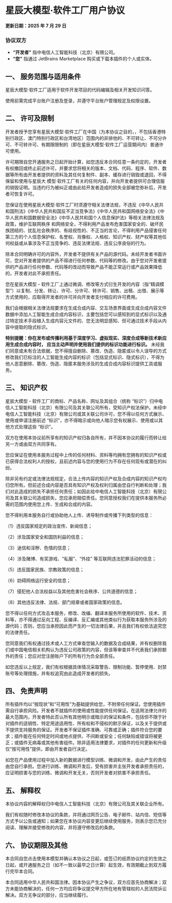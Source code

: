 # 星辰大模型·软件工厂用户协议

**更新日期：2025 年 7 月 29 日**  

### 协议双方  
*   **“开发者”** 指中电信人工智能科技（北京）有限公司。  
*   **“您”** 指通过 JetBrains Marketplace 购买或下载本插件的个人或实体。  


## 一、 服务范围与适用条件
星辰大模型·软件工厂适用于软件开发项目的代码编辑及相关开发知识问答。

使用前需完成平台账户注册及登录，并遵守平台账户管理规定及权限设置。


## 二、 许可及限制
开发者授予您享有星辰大模型·软件工厂在中国（为本协议之目的，，不包括香港特别行政区、澳门特别行政区和台湾地区）范围内的非排他的、不可转让、不可分许可、不可转许可、有期限限制的（即在星辰大模型·软件工厂运营期间内）普通许可使用。

许可期限自您开通服务之日起开始计算，如您违反本合同任意一条约定的，开发者有权撤回或终止前述许可，并要求您将相关的版本、文档、代码、程序、软件、数据等所有由开发者提供的资料及其任何复制件、副本、缓存进行销毁或退回，不得保留和使用与星辰大
模型·软件工厂有关的任何内容，并向开发者提供可合理信服的销毁证明。当违约行为被纠正或由此给开发者造成的损失全部被您弥补后，开发者可恢复许可。

您保证在使用星辰大模型·软件工厂时须遵守相关法律法规，不违反《中华人民共和国刑法》《中华人民共和国反不正当竞争法》《中华人民共和国网络安全法》《中华人民共和国数据安全法》《中华人民共和国个人信息保护法》等相关法律法规及政策，维护互联网秩序
和网络安全，不得利用产品发布危害国家安全的、破坏民族团结的、扰乱社会秩序的、有歧视性的、不正当的言论，不得利用产品侵害任何第三方的个人信息保护权、名誉权、肖像权、人格权、知识产权、财产权等其他任何权益或从事涉及不正当竞争的、违反法律法规、违反公序良俗的行为。

除本合同明确许可的内容外，开发者不提供有关产品的源代码。未经开发者书面许可，您对开发者提供的产品不得进行任何参数、代码等的修改。由于您对开发者提供的产品进行任何参数、代码等的改动而导致产品不能正常运行或产品效果降低的，开发者对此不承担责任。

您在星辰大模型・软件工厂上通过微调、修改等方式衍生开发的内容（指“精调模型”）以复制、分发、转让、许可、分许可、转许可、销售、出租、出借、展示等方式使用的，应取得开发者的许可并向开发者支付相应的许可费用。

我们会根据相关法律法规要求在生成合成内容、交互场景界面或生成合成内容文件数据中添加人工智能生成合成内容标识，主要包括您可以感知到的显式标识以及通过特定技术手段植入生成内容元文件的、您无法明显感知、但可通过技术手段从内容中提取的隐式标识。

**特别提醒：你在发布或传播利用基于深度学习、虚拟现实、深度合成等新技术新应用生成合成内容时， 应当主动声明并使用我们提供的标识功能进行标识。** 未经我们同意或未有合法依据，您不得擅自删除、篡改、伪造、隐匿或以令人误导的方式修改我们已标注的人工智能生成内容的标识（包括显式标识、隐式标识），不得为他人恶意删除、篡改、伪造、隐匿本服务涉及的生成合成内容标识提供工具或服务。



## 三、 知识产权
星辰大模型・软件工厂的商标、产品名称、网址及其组合（统称 “标识”）归中电信人工智能科技（北京）有限公司及其关联公司所有，受知识产权法保护。未经中电信人工智能科技（北京）有限公司或其关联公司许可，您不得以任何方式展示、使用或申请注册前述 “标识”，亦不得暗示或向他人暗示您有权展示、使用或以其他方式处理这些 “标识”。

双方在使用本协议前所享有的知识产权归各自所有，并不因本协议的履行而转让给另一方或由双方共同享有。

您应保证在使用本服务过程中上传的任何材料、资料等均拥有您拥有的知识产权或已获得合法权利人的授权，且前述内容与您的使用行为不存在任何现有或潜在的纠纷。

除非另有约定或法律法规规定，合法上传内容的知识产权及合成内容的知识产权均归您所有。但前述合成内容是否具有知识产权及权利归属由您自行判断和处理；我们对此造成的损失不承担任何责任；如因此给中电信人工智能科技（北京）有限公司及其关联公司造成损失，您应承担赔偿责任。您同意授权我们在提供本服务所必需的范围内使用您上传、生成和合成的内容。

您不得利用本服务自行或协助他人上传、诱导制作或传播下列类型的信息：

（1）违反国家规定的政治宣传、新闻信息；

（2）涉及国家安全和国防利益的信息；

（3）迷信和淫秽、色情的信息；

（4）涉及赌博、有奖游戏、“私服”、“外挂” 等互联网违法犯罪活动的信息；

（5）违反国家民族、宗教政策的信息；

（6）妨碍网络运行安全的信息；

（7）侵犯他人合法权益以及其他危害社会秩序、公共道德的信息；

（8）其他违反法律、法规、部门规章或者国家政策的信息。

您不得以任何方式攻击本服务，修改、改编、翻译本服务所使用的软件、技术、资料等，亦不得通过反向工程、反编译、反汇编或其他类似行为获取本服务所涉及的源代码；否则，您应当承担因此而产生的一切法律后果，并且我们有权依法追究您的法律责任。

您同意我们有权通过技术或人工方式审查您输入的数据及合成结果，并有权删除我们或中国电信相关机构认为违反公司政策的内容，但该等审查并不代表我们承担额外的责任；您应对您注册账户下的所有行为负全部责任。

如您违反以上规定，我们有权根据具体情况采取警告、限制功能、暂停使用、封禁账号等处理措施，并有权追究由此造成开发者的损失。

## 四、 免责声明

所有插件均以“按现状”和“可用性”为基础提供给您，不附带任何保证。您使用插件需自行承担风险。开发者不就插件的使用或性能提供任何保证。在适用法律允许的最大范围内，开发者特此否认所有其他明示或暗示的保证和条件，包括但不限于针对插件的适销性、特定用途适用性、所有权和不侵权的默示保证，以及关于提供或不提供支持服务的保证。开发者不保证插件准确、可靠或正确；插件符合您的要求；插件能在任何特定时间或地点提供、不间断或安全；任何缺陷或错误将被更正；或插件无病毒或其他有害组件。除非适用法律要求，对插件的任何更新和升级仅“按可用性”提供，即由开发者自行决定。  

如您在产品使用过程中加入新的数据进行模型训练、微调和开发，由此产生的责任由您自行承担。您进行训练、微调和开发后，受有损害并主张开发者承担责任的，应证明损害与您的训练、微调和开发无关，否则开发者对损害不承担责任。


## 五、 解释权

本协议内容的解释权归中电信人工智能科技（北京）有限公司及其关联企业所有。

我们有权随时修改本协议的条款，并将通过网页公告、电子邮件、站内信、短信等方式予以公告或通知；如果您在本协议内容变更后继续使用服务，则表示您已充分阅读、理解并接受修改的内容，并将遵守修改后的条款。


## 六、 协议期限及其他

本合同自您点击使用本模型并确认本协议之日起，或签订的纸质协议约定的生效之日起，或开通服务之日（如不一致以最早之日计算）起生效，有效期截止到双方履行完毕本合同。

本合同适用中华人民共和国法律。因本协议产生之争议，双方应首先协商解决；双方未能协商解决的，任何一方均应将争议提交甲方所在地有管辖权的人民法院诉讼解决。双方无争议的部分，应当继续履行。
